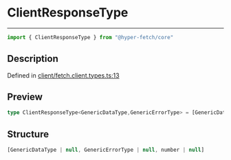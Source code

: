 

# ClientResponseType

<div class="api-docs__separator">

---

</div><div class="api-docs__import">

```ts
import { ClientResponseType } from "@hyper-fetch/core"
```

</div><div class="api-docs__section">

## Description

</div><div class="api-docs__description"><span class="api-docs__do-not-parse">



</span></div><p class="api-docs__definition">

Defined in [client/fetch.client.types.ts:13](https://github.com/BetterTyped/hyper-fetch/blob/3fe127e9/packages/core/src/client/fetch.client.types.ts#L13)

</p><div class="api-docs__section">

## Preview

</div><div class="api-docs__preview type single">

```ts
type ClientResponseType<GenericDataType,GenericErrorType> = [GenericDataType | null, GenericErrorType | null, number | null];
```

</div><div class="api-docs__section">

## Structure

</div><div class="api-docs__returns">

```ts
[GenericDataType | null, GenericErrorType | null, number | null]
```

</div>
